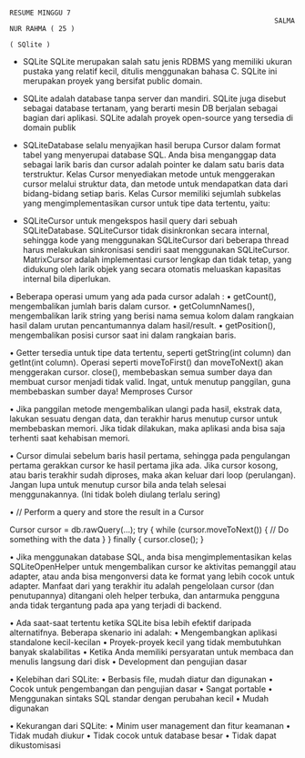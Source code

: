                                                                         RESUME MINGGU 7
                                                                     SALMA NUR RAHMA ( 25 )
                                                                          ( SQlite )

-	SQLite
SQLite merupakan salah satu jenis RDBMS yang memiliki ukuran pustaka yang relatif kecil, ditulis menggunakan bahasa C. SQLite ini merupakan proyek yang bersifat public domain.

- SQLite adalah database tanpa server dan mandiri. SQLite juga disebut sebagai database tertanam, yang berarti mesin DB berjalan sebagai bagian dari aplikasi. SQLite adalah proyek open-source yang tersedia di domain publik

- SQLiteDatabase selalu menyajikan hasil berupa Cursor dalam format tabel yang menyerupai database SQL. Anda bisa menganggap data sebagai larik baris dan cursor adalah pointer ke dalam satu baris data terstruktur. Kelas Cursor menyediakan metode untuk menggerakan cursor melalui struktur data, dan metode untuk mendapatkan data dari bidang-bidang setiap baris.
Kelas Cursor memiliki sejumlah subkelas yang mengimplementasikan cursor untuk tipe data tertentu, yaitu:

- SQLiteCursor untuk mengekspos hasil query dari sebuah SQLiteDatabase. 
SQLiteCursor tidak disinkronkan secara internal, sehingga kode yang menggunakan SQLiteCursor dari beberapa thread harus melakukan sinkronisasi sendiri saat menggunakan SQLiteCursor.
MatrixCursor adalah implementasi cursor lengkap dan tidak tetap, yang didukung oleh larik objek yang secara otomatis meluaskan kapasitas internal bila diperlukan.


• Beberapa operasi umum yang ada pada cursor adalah :
• getCount(), mengembalikan jumlah baris dalam cursor.
• getColumnNames(), mengembalikan larik string yang berisi nama semua kolom dalam rangkaian hasil dalam urutan pencantumannya dalam hasil/result.
• getPosition(), mengembalikan posisi cursor saat ini dalam rangkaian baris.



• Getter tersedia untuk tipe data tertentu, seperti getString(int column) dan getInt(int column).
Operasi seperti moveToFirst() dan moveToNext() akan menggerakan cursor.
close(), membebaskan semua sumber daya dan membuat cursor menjadi tidak valid. Ingat, untuk menutup panggilan, guna membebaskan sumber daya!
Memproses Cursor


• Jika panggilan metode mengembalikan ulangi pada hasil, ekstrak data, lakukan sesuatu dengan data, dan terakhir harus menutup cursor untuk membebaskan memori. Jika tidak dilakukan, maka aplikasi anda bisa saja terhenti saat kehabisan memori.

• Cursor dimulai sebelum baris hasil pertama, sehingga pada pengulangan pertama gerakkan cursor ke hasil pertama jika ada. Jika cursor kosong, atau baris terakhir sudah diproses, maka akan keluar dari loop (perulangan). Jangan lupa untuk menutup cursor bila anda telah selesai menggunakannya. (Ini tidak boleh diulang terlalu sering)



• // Perform a query and store the result in a Cursor

Cursor cursor = db.rawQuery(...);
try {
   while (cursor.moveToNext()) {
   // Do something with the data
   }
} finally {
   cursor.close();
}



• Jika menggunakan database SQL, anda bisa mengimplementasikan kelas SQLiteOpenHelper untuk mengembalikan cursor ke aktivitas pemanggil atau adapter, atau anda bisa mengonversi data ke format yang lebih cocok untuk adapter. Manfaat dari yang terakhir itu adalah pengelolaan cursor (dan penutupannya) ditangani oleh helper terbuka, dan antarmuka pengguna anda tidak tergantung pada apa yang terjadi di backend.

• Ada saat-saat tertentu ketika SQLite bisa lebih efektif daripada alternatifnya. Beberapa skenario ini adalah:
•	Mengembangkan aplikasi standalone kecil-kecilan
•	Proyek-proyek kecil yang tidak membutuhkan banyak skalabilitas
•	Ketika Anda memiliki persyaratan untuk membaca dan menulis langsung dari disk
•	Development dan pengujian dasar

• Kelebihan dari SQLite:
•	Berbasis file, mudah diatur dan digunakan
•	Cocok untuk pengembangan dan pengujian dasar
•	Sangat portable
•	Menggunakan sintaks SQL standar dengan perubahan kecil
•	Mudah digunakan

• Kekurangan dari SQLite:
•	Minim user management dan fitur keamanan
•	Tidak mudah diukur
•	Tidak cocok untuk database besar
•	Tidak dapat dikustomisasi


